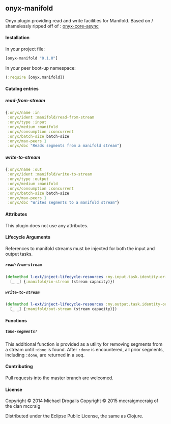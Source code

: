## onyx-manifold

Onyx plugin providing read and write facilities for Manifold. Based on / shamelessly ripped off of : [onyx-core-async](https://github.com/MichaelDrogalis/onyx-core-async)

#### Installation

In your project file:

```clojure
[onyx-manifold "0.1.0"]
```

In your peer boot-up namespace:

```clojure
(:require [onyx.manifold])
```

#### Catalog entries

##### read-from-stream

```clojure
{:onyx/name :in
 :onyx/ident :manifold/read-from-stream
 :onyx/type :input
 :onyx/medium :manifold
 :onyx/consumption :concurrent
 :onyx/batch-size batch-size
 :onyx/max-peers 1
 :onyx/doc "Reads segments from a manifold stream"}
```

##### write-to-stream

```clojure
{:onyx/name :out
 :onyx/ident :manifold/write-to-stream
 :onyx/type :output
 :onyx/medium :manifold
 :onyx/consumption :concurrent
 :onyx/batch-size batch-size
 :onyx/max-peers 1
 :onyx/doc "Writes segments to a manifold stream"}
```

#### Attributes

This plugin does not use any attributes.

#### Lifecycle Arguments

References to manifold streams must be injected for both the input and output tasks.

##### `read-from-stream`

```clojure
(defmethod l-ext/inject-lifecycle-resources :my.input.task.identity-or-name
  [_ _] {:manifold/in-stream (stream capacity)})
```

##### `write-to-stream`

```clojure
(defmethod l-ext/inject-lifecycle-resources :my.output.task.identity-or-name
  [_ _] {:manifold/out-stream (stream capacity)})
```

#### Functions

##### `take-segments!`

This additional function is provided as a utility for removing segments
from a stream until `:done` is found. After `:done` is encountered, all prior segments,
including `:done`, are returned in a seq.

#### Contributing

Pull requests into the master branch are welcomed.

#### License

Copyright © 2014 Michael Drogalis
Copyright © 2015 mccraigmccraig of the clan mccraig

Distributed under the Eclipse Public License, the same as Clojure.
